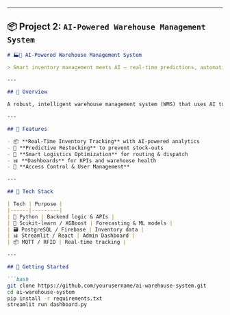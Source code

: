 
---

## 📦 Project 2: `AI-Powered Warehouse Management System`

```markdown
# 🏭🤖 AI-Powered Warehouse Management System

> Smart inventory management meets AI — real-time predictions, automation, and optimization for modern warehouses. 📦📈

---

## 📌 Overview

A robust, intelligent warehouse management system (WMS) that uses AI to optimize space, track inventory, forecast demand, and reduce operational overhead.

---

## 🌟 Features

- 📦 **Real-Time Inventory Tracking** with AI-powered analytics
- 🧠 **Predictive Restocking** to prevent stock-outs
- 🚚 **Smart Logistics Optimization** for routing & dispatch
- 📊 **Dashboards** for KPIs and warehouse health
- 🔐 **Access Control & User Management**

---

## 🧰 Tech Stack

| Tech | Purpose |
|------|---------|
| 🐍 Python | Backend logic & APIs |
| 🧠 Scikit-learn / XGBoost | Forecasting & ML models |
| 🗃️ PostgreSQL / Firebase | Inventory data |
| 📊 Streamlit / React | Admin Dashboard |
| 📦 MQTT / RFID | Real-time tracking |

---

## 🚀 Getting Started

```bash
git clone https://github.com/yourusername/ai-warehouse-system.git
cd ai-warehouse-system
pip install -r requirements.txt
streamlit run dashboard.py
